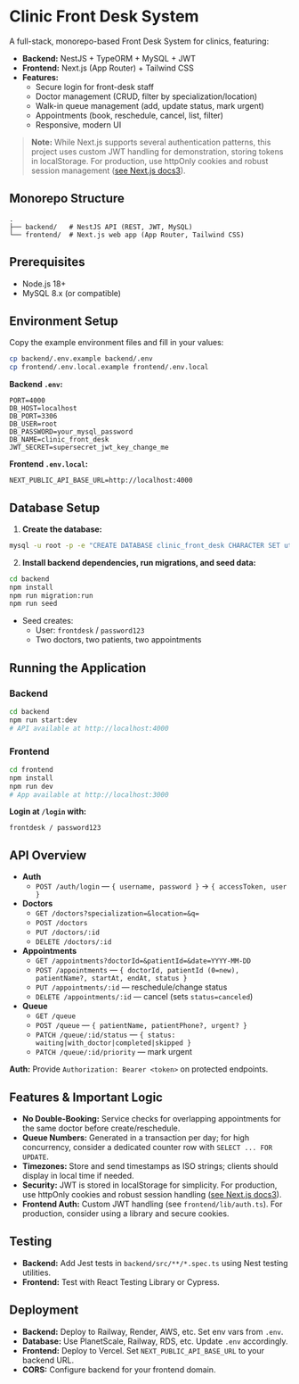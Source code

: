 
# Clinic Front Desk System

A full-stack, monorepo-based Front Desk System for clinics, featuring:

- **Backend:** NestJS + TypeORM + MySQL + JWT
- **Frontend:** Next.js (App Router) + Tailwind CSS
- **Features:**
  - Secure login for front-desk staff
  - Doctor management (CRUD, filter by specialization/location)
  - Walk-in queue management (add, update status, mark urgent)
  - Appointments (book, reschedule, cancel, list, filter)
  - Responsive, modern UI

> **Note:** While Next.js supports several authentication patterns, this project uses custom JWT handling for demonstration, storing tokens in localStorage. For production, use httpOnly cookies and robust session management ([see Next.js docs][1][3]).


## Monorepo Structure

```
.
├── backend/   # NestJS API (REST, JWT, MySQL)
└── frontend/  # Next.js web app (App Router, Tailwind CSS)
```


## Prerequisites

- Node.js 18+
- MySQL 8.x (or compatible)


## Environment Setup

Copy the example environment files and fill in your values:

```sh
cp backend/.env.example backend/.env
cp frontend/.env.local.example frontend/.env.local
```

**Backend `.env`:**
```
PORT=4000
DB_HOST=localhost
DB_PORT=3306
DB_USER=root
DB_PASSWORD=your_mysql_password
DB_NAME=clinic_front_desk
JWT_SECRET=supersecret_jwt_key_change_me
```

**Frontend `.env.local`:**
```
NEXT_PUBLIC_API_BASE_URL=http://localhost:4000
```


## Database Setup

1. **Create the database:**
  ```sh
  mysql -u root -p -e "CREATE DATABASE clinic_front_desk CHARACTER SET utf8mb4 COLLATE utf8mb4_unicode_ci;"
  ```

2. **Install backend dependencies, run migrations, and seed data:**
  ```sh
  cd backend
  npm install
  npm run migration:run
  npm run seed
  ```
  - Seed creates:
    - User: `frontdesk` / `password123`
    - Two doctors, two patients, two appointments


## Running the Application

### Backend
```sh
cd backend
npm run start:dev
# API available at http://localhost:4000
```

### Frontend
```sh
cd frontend
npm install
npm run dev
# App available at http://localhost:3000
```

**Login at `/login` with:**
```
frontdesk / password123
```


## API Overview

- **Auth**
  - `POST /auth/login` — `{ username, password }` → `{ accessToken, user }`
- **Doctors**
  - `GET /doctors?specialization=&location=&q=`
  - `POST /doctors`
  - `PUT /doctors/:id`
  - `DELETE /doctors/:id`
- **Appointments**
  - `GET /appointments?doctorId=&patientId=&date=YYYY-MM-DD`
  - `POST /appointments` — `{ doctorId, patientId (0=new), patientName?, startAt, endAt, status }`
  - `PUT /appointments/:id` — reschedule/change status
  - `DELETE /appointments/:id` — cancel (sets `status=canceled`)
- **Queue**
  - `GET /queue`
  - `POST /queue` — `{ patientName, patientPhone?, urgent? }`
  - `PATCH /queue/:id/status` — `{ status: waiting|with_doctor|completed|skipped }`
  - `PATCH /queue/:id/priority` — mark urgent

**Auth:** Provide `Authorization: Bearer <token>` on protected endpoints.


## Features & Important Logic

- **No Double-Booking:** Service checks for overlapping appointments for the same doctor before create/reschedule.
- **Queue Numbers:** Generated in a transaction per day; for high concurrency, consider a dedicated counter row with `SELECT ... FOR UPDATE`.
- **Timezones:** Store and send timestamps as ISO strings; clients should display in local time if needed.
- **Security:** JWT is stored in localStorage for simplicity. For production, use httpOnly cookies and robust session handling ([see Next.js docs][1][3]).
- **Frontend Auth:** Custom JWT handling (see `frontend/lib/auth.ts`). For production, consider using a library and secure cookies.


## Testing

- **Backend:** Add Jest tests in `backend/src/**/*.spec.ts` using Nest testing utilities.
- **Frontend:** Test with React Testing Library or Cypress.


## Deployment

- **Backend:** Deploy to Railway, Render, AWS, etc. Set env vars from `.env`.
- **Database:** Use PlanetScale, Railway, RDS, etc. Update `.env` accordingly.
- **Frontend:** Deploy to Vercel. Set `NEXT_PUBLIC_API_BASE_URL` to your backend URL.
- **CORS:** Configure backend for your frontend domain.

[1]: https://nextjs.org/docs/app/guides/authentication
[3]: https://nextjs.org/docs/app/building-your-application/authentication
